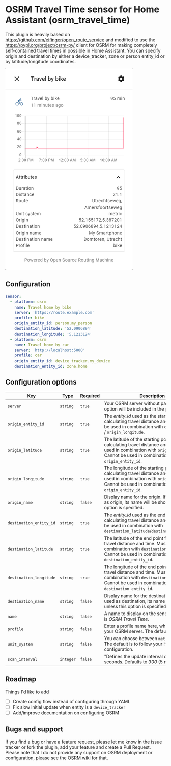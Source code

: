 # OSRM Travel Time sensor for Home Assistant (osrm_travel_time)
This plugin is heavily based on https://github.com/eifinger/open_route_service and modified to use the https://pypi.org/project/osrm-py/ client for OSRM for making completely self-contained travel times in possible in Home Assistant.
You can specify origin and destination by either a device_tracker, zone or person entity_id or by latitude/longitude coordinates.

![screenshot](screenshot.png)

## Configuration
```yaml
sensor:
  - platform: osrm
    name: Travel home by bike
    server: 'https://route.example.com'
    profile: bike
    origin_entity_id: person.my_person
    destination_latitude: '52.0906894'
    destination_longitude: '5.1213124'
  - platform: osrm
    name: Travel home by car
    server: 'http://localhost:5000'
    profile: car
    origin_entity_id: device_tracker.my_device
    destination_entity_id: zone.home
```

## Configuration options
Key | Type | Required | Description
-- | -- | -- | --
`server` | `string` | `true` | Your OSRM server without path. The `profile` option will be included in the path.
`origin_entity_id` | `string` | `true` | The *entity_id* used as the starting point for calculating travel distance and time. Cannot be used in combination with `origin_latitude` / `origin_longitude`.
`origin_latitude` | `string` | `true` | The latitude of the starting point for calculating travel distance and time. Must be used in combination with `origin_longitude`. Cannot be used in combination with `origin_entity_id`.
`origin_longitude` | `string` | `true` | The longitude of the starting point for calculating travel distance and time. Must be used in combination with `origin_latitude`. Cannot be used in combination with `origin_entity_id`.
`origin_name` | `string` | `false` | Display name for the origin. If entity is used as origin, its name will be shown unless this option is specified.
`destination_entity_id` | `string` | `true` | The *entity_id* used as the end point for calculating travel distance and time. Cannot be used in combination with `destination_latitude`/`destination_longitude`.
`destination_latitude` | `string` | `true` | The latitude of the end point for calculating travel distance and time. Must be used in combination with `destination_longitude`. Cannot be used in combination with `destination_entity_id`.
`destination_longitude` | `string` | `true` | The longitude of the end point for calculating travel distance and time. Must be used in combination with `destination_latitude`. Cannot be used in combination with `destination_entity_id`.
`destination_name` | `string` | `false` | Display name for the destination. If entity is used as destination, its name will be shown unless this option is specified.
`name` | `string` | `false` | A name to display on the sensor. The default is *OSRM Travel Time*.
`profile` | `string` | `false` | Enter a profile name here, which exists in your OSRM server. The default is *car*.
`unit_system` | `string` | `false` | You can choose between `metric` or `imperial`. The default is to follow your Home Assistant configuration.
`scan_interval` | `integer` | `false` | "Defines the update interval of the sensor in seconds. Defaults to *300* (5 minutes)."

## Roadmap
Things I'd like to add
- [ ] Create config flow instead of configuring through YAML
- [ ] Fix slow initial update when entity is a `device_tracker`
- [ ] Add/improve documentation on configuring OSRM

## Bugs and support
If you find a bug or have a feature request, please let me know in the issue tracker or fork the plugin, add your feature and create a Pull Request. Please note that I do not provide any support on OSRM deployment or configuration, please see the [OSRM wiki](https://github.com/Project-OSRM/osrm-backend/wiki) for that.